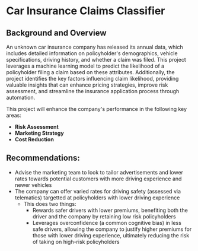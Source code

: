 # Car Insurance Claims Classifier

## Background and Overview

An unknown car insurance company has released its annual data, which includes detailed information on policyholder's demographics, vehicle specifications, driving history, and whether a claim was filed. This project leverages a machine learning model to predict the likelihood of a policyholder filing a claim based on these attributes. Additionally, the project identifies the key factors influencing claim likelihood, providing valuable insights that can enhance pricing strategies, improve risk assessment, and streamline the insurance application process through automation.

This project will enhance the company's performance in the following key areas:
- **Risk Assessment** 
- **Marketing Strategy**
- **Cost Reduction**

















## Recommendations:
- Advise the marketing team to look to tailor advertisements and lower rates towards potential customers with more driving experience and newer vehicles
- The company can offer varied rates for driving safety (assessed via telematics) targetted at policyholders with lower driving experience
  - This does two things:
    - Rewards safer drivers with lower premiums, benefiting both the driver and the company by retaining low risk policyholders
    - Leverages overconfidence (a common cognitive bias) in less safe drivers, allowing the company to justify higher premiums for those with lower driving experience, ultimately reducing the risk of taking on high-risk policyholders







